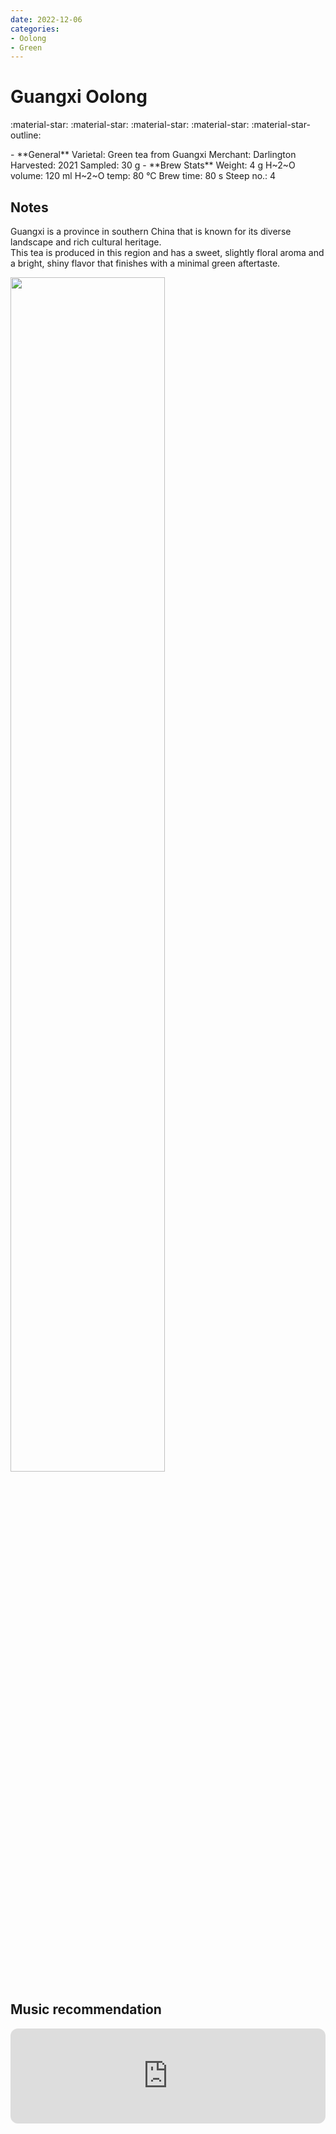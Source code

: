 ```yaml
---
date: 2022-12-06
categories:
- Oolong
- Green
---
```

# Guangxi Oolong

:material-star: :material-star: :material-star: :material-star: :material-star-outline:

<div class="grid cards" markdown>
- **General**  
Varietal: Green tea from Guangxi      
Merchant:   Darlington    
Harvested: 2021  
Sampled: 30 g
- **Brew Stats**  
Weight: 4 g  
H~2~O volume: 120 ml  
H~2~O temp: 80 °C   
Brew time: 80 s  
Steep no.: 4
</div>

## Notes

Guangxi is a province in southern China that is known for its diverse landscape and rich cultural heritage.  
This tea is produced in this region and has a sweet, slightly floral aroma and a bright, shiny flavor that finishes with a minimal green aftertaste.  

<img src="/img/wheel/guangxi.svg" width="70%"></img>
<!-- more -->

## Music recommendation

<iframe style="border-radius:12px" src="https://open.spotify.com/embed/track/078uGKAOtbSBRXib6146Tx?utm_source=generator&theme=0" width="100%" height="152" frameBorder="0" allowfullscreen="" allow="autoplay; clipboard-write; encrypted-media; fullscreen; picture-in-picture" loading="lazy"></iframe>

<div style="visibility: hidden">
................................................................................................................................................................................................
</div>



